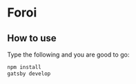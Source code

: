 # Foroi

## How to use

Type the following and you are good to go:

```sh
npm install
gatsby develop
```